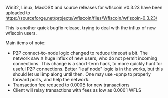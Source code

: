 Win32, Linux, MacOSX and source releases for wflscoin v0.3.23 have been uploaded to
https://sourceforge.net/projects/wflscoin/files/Wflscoin/wflscoin-0.3.23/

This is another quick bugfix release, trying to deal with the influx of new wflscoin users.

Main items of note:

* P2P connect-to-node logic changed to reduce timeout a bit.  The network saw a huge influx of new users, who do not permit incoming connections.  This change is a short-term hack, to more quickly hunt for useful P2P connections.  Better "leaf node" logic is in the works, but this should let us limp along until then.  One may use -upnp to properly forward ports, and help the network.
* Transaction fee reduced to 0.0005 for new transactions
* Client will relay transactions with fees as low as 0.0001 WFLS
